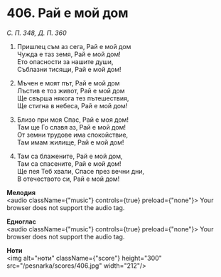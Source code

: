 # 406. Рай е мой дом

_С. П. 348, Д. П. 360_

1. Пришлец съм аз сега, Рай е мой дом  
Чужда е таз земя, Рай е мой дом!  
Ето опасности за нашите души,  
Съблазни тисящи, Рай е мой дом!

2. Мъчен е моят път, Рай е мой дом  
Лъстив е тоз живот, Рай е мой дом  
Ще свърша някога тез пътешествия,  
Ще стигна в небеса, Рай е мой дом!

3. Близо при моя Спас, Рай е моя дом!  
Там ще Го славя аз, Рай е мой дом!  
От земни трудове има спокойствие,  
Там имам жилище, Рай е мой дом!

4. Там са блажените, Рай е мой дом,  
Там са спасените, Рай е мой дом!  
Ще пея Теб хвали, Спасе през вечни дни,  
В отечеството си, Рай е мой дом!

**Мелодия**  
<audio className={"music"} controls={true} preload={"none"}>
    <source src="/pesnarka/mp3/406.mp3" type="audio/mpeg"/>
    Your browser does not support the audio tag.
</audio>

**Едноглас**  
<audio className={"music"} controls={true} preload={"none"}>
    <source src="/pesnarka/transp/406.mp3" type="audio/mpeg"/>
    Your browser does not support the audio tag.
</audio>

**Ноти**  
<img alt="ноти" className={"score"} height="300" src="/pesnarka/scores/406.jpg" width="212"/>
